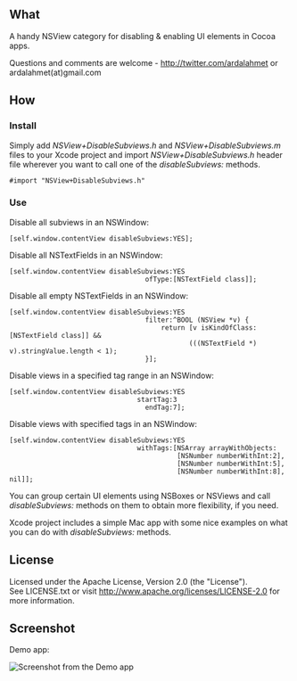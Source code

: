 
## What

A handy NSView category for disabling & enabling UI elements in Cocoa apps.  

Questions and comments are welcome - http://twitter.com/ardalahmet or ardalahmet(at)gmail.com

## How

### Install

Simply add *NSView+DisableSubviews.h* and *NSView+DisableSubviews.m* files to your Xcode project and import *NSView+DisableSubviews.h* header file wherever you want to call one of the *disableSubviews:* methods.

    #import "NSView+DisableSubviews.h"

### Use

Disable all subviews in an NSWindow:

    [self.window.contentView disableSubviews:YES];

Disable all NSTextFields in an NSWindow:

    [self.window.contentView disableSubviews:YES
                                      ofType:[NSTextField class]];

Disable all empty NSTextFields in an NSWindow:

    [self.window.contentView disableSubviews:YES
                                      filter:^BOOL (NSView *v) {
                                          return [v isKindOfClass:[NSTextField class]] &&
                                                 (((NSTextField *) v).stringValue.length < 1);
                                      }];

Disable views in a specified tag range in an NSWindow:

    [self.window.contentView disableSubviews:YES
                                    startTag:3
                                      endTag:7];

Disable views with specified tags in an NSWindow:

    [self.window.contentView disableSubviews:YES
                                    withTags:[NSArray arrayWithObjects:
                                              [NSNumber numberWithInt:2],
                                              [NSNumber numberWithInt:5],
                                              [NSNumber numberWithInt:8], nil]];

You can group certain UI elements using NSBoxes or NSViews and call *disableSubviews:* methods on them to obtain more flexibility, if you need.  

Xcode project includes a simple Mac app with some nice examples on what you can do with *disableSubviews:* methods.

## License

Licensed under the Apache License, Version 2.0 (the "License").  
See LICENSE.txt or visit http://www.apache.org/licenses/LICENSE-2.0 for more information.

## Screenshot

Demo app:

![Screenshot from the Demo app](http://farm9.staticflickr.com/8024/7002073288_0648517d65_z.jpg)
